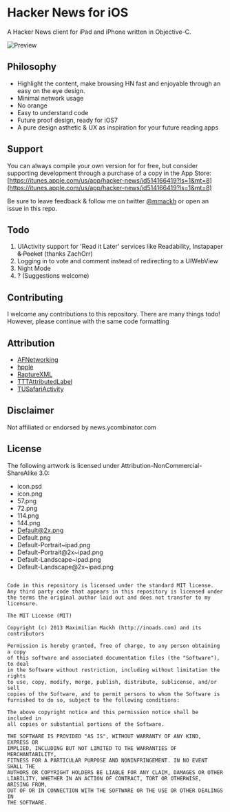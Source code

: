 Hacker News for iOS
===================
A Hacker News client for iPad and iPhone written in Objective-C.

![Preview](https://github.com/mmackh/Hacker-News-for-iOS/raw/master/preview.png)

Philosophy
------
- Highlight the content, make browsing HN fast and enjoyable through an easy on the eye design.
- Minimal network usage
- No orange
- Easy to understand code
- Future proof design, ready for iOS7
- A pure design asthetic & UX as inspiration for your future reading apps

Support
------
You can always compile your own version for for free, but consider supporting development through a purchase of a copy in the App Store: [https://itunes.apple.com/us/app/hacker-news/id514166419?ls=1&mt=8](https://itunes.apple.com/us/app/hacker-news/id514166419?ls=1&mt=8)

Be sure to leave feedback & follow me on twitter [@mmackh](https://twitter.com/mmackh) or open an issue in this repo.

Todo
------
1. UIActivity support for 'Read it Later' services like Readability, Instapaper ~~& Pocket~~ (thanks ZachOrr)
2. Logging in to vote and comment instead of redirecting to a UIWebView
3. Night Mode
4. ? (Suggestions welcome)

Contributing
------
I welcome any contributions to this repository. There are many things todo! However, please continue with the same code formatting

Attribution
-----
- [AFNetworking](https://github.com/AFNetworking/AFNetworking)
- [hpple](https://github.com/topfunky/hpple)
- [RaptureXML](https://github.com/ZaBlanc/RaptureXML)
- [TTTAttributedLabel](https://github.com/mattt/TTTAttributedLabel)
- [TUSafariActivity](https://github.com/davbeck/TUSafariActivity)

Disclaimer
----
Not affiliated or endorsed by news.ycombinator.com

License
----

The following artwork is licensed under Attribution-NonCommercial-ShareAlike 3.0:
- icon.psd
- icon.png
- 57.png
- 72.png
- 114.png
- 144.png
- Default@2x.png
- Default.png
- Default-Portrait~ipad.png
- Default-Portrait@2x~ipad.png
- Default-Landscape~ipad.png
- Default-Landscape@2x~ipad.png

``````````````````````````````

Code in this repository is licensed under the standard MIT license. Any third party code that appears in this repository is licensed under the terms the original author laid out and does not transfer to my licensure. 

The MIT License (MIT)

Copyright (c) 2013 Maximilian Mackh (http://inoads.com) and its contributors

Permission is hereby granted, free of charge, to any person obtaining a copy
of this software and associated documentation files (the "Software"), to deal
in the Software without restriction, including without limitation the rights
to use, copy, modify, merge, publish, distribute, sublicense, and/or sell
copies of the Software, and to permit persons to whom the Software is
furnished to do so, subject to the following conditions:

The above copyright notice and this permission notice shall be included in
all copies or substantial portions of the Software.

THE SOFTWARE IS PROVIDED "AS IS", WITHOUT WARRANTY OF ANY KIND, EXPRESS OR
IMPLIED, INCLUDING BUT NOT LIMITED TO THE WARRANTIES OF MERCHANTABILITY,
FITNESS FOR A PARTICULAR PURPOSE AND NONINFRINGEMENT. IN NO EVENT SHALL THE
AUTHORS OR COPYRIGHT HOLDERS BE LIABLE FOR ANY CLAIM, DAMAGES OR OTHER
LIABILITY, WHETHER IN AN ACTION OF CONTRACT, TORT OR OTHERWISE, ARISING FROM,
OUT OF OR IN CONNECTION WITH THE SOFTWARE OR THE USE OR OTHER DEALINGS IN
THE SOFTWARE.
